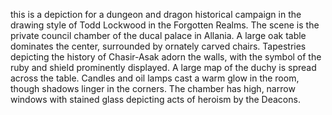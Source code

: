 this is a depiction for a dungeon and dragon historical campaign in the drawing style of Todd Lockwood in the Forgotten Realms. The scene is the private council chamber of the ducal palace in Allania. A large oak table dominates the center, surrounded by ornately carved chairs. Tapestries depicting the history of Chasir-Asak adorn the walls, with the symbol of the ruby and shield prominently displayed. A large map of the duchy is spread across the table. Candles and oil lamps cast a warm glow in the room, though shadows linger in the corners. The chamber has high, narrow windows with stained glass depicting acts of heroism by the Deacons.
